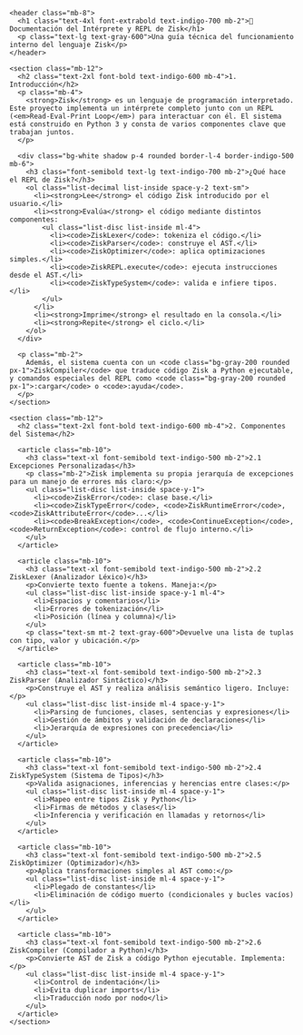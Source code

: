 <!DOCTYPE html>
<html lang="es">
<head>
  <meta charset="UTF-8">
  <meta name="viewport" content="width=device-width, initial-scale=1">
  <title>Documentación Zisk</title>
  <script src="https://cdn.tailwindcss.com"></script>
</head>
<body class="bg-gray-50 text-gray-800 leading-relaxed">

  <main class="max-w-4xl mx-auto p-6">
    
    <header class="mb-8">
      <h1 class="text-4xl font-extrabold text-indigo-700 mb-2">📘 Documentación del Intérprete y REPL de Zisk</h1>
      <p class="text-lg text-gray-600">Una guía técnica del funcionamiento interno del lenguaje Zisk</p>
    </header>

    <section class="mb-12">
      <h2 class="text-2xl font-bold text-indigo-600 mb-4">1. Introducción</h2>
      <p class="mb-4">
        <strong>Zisk</strong> es un lenguaje de programación interpretado. Este proyecto implementa un intérprete completo junto con un REPL (<em>Read-Eval-Print Loop</em>) para interactuar con él. El sistema está construido en Python 3 y consta de varios componentes clave que trabajan juntos.
      </p>

      <div class="bg-white shadow p-4 rounded border-l-4 border-indigo-500 mb-6">
        <h3 class="font-semibold text-lg text-indigo-700 mb-2">¿Qué hace el REPL de Zisk?</h3>
        <ol class="list-decimal list-inside space-y-2 text-sm">
          <li><strong>Lee</strong> el código Zisk introducido por el usuario.</li>
          <li><strong>Evalúa</strong> el código mediante distintos componentes:
            <ul class="list-disc list-inside ml-4">
              <li><code>ZiskLexer</code>: tokeniza el código.</li>
              <li><code>ZiskParser</code>: construye el AST.</li>
              <li><code>ZiskOptimizer</code>: aplica optimizaciones simples.</li>
              <li><code>ZiskREPL.execute</code>: ejecuta instrucciones desde el AST.</li>
              <li><code>ZiskTypeSystem</code>: valida e infiere tipos.</li>
            </ul>
          </li>
          <li><strong>Imprime</strong> el resultado en la consola.</li>
          <li><strong>Repite</strong> el ciclo.</li>
        </ol>
      </div>

      <p class="mb-2">
        Además, el sistema cuenta con un <code class="bg-gray-200 rounded px-1">ZiskCompiler</code> que traduce código Zisk a Python ejecutable, y comandos especiales del REPL como <code class="bg-gray-200 rounded px-1">:cargar</code> o <code>:ayuda</code>.
      </p>
    </section>

    <section class="mb-12">
      <h2 class="text-2xl font-bold text-indigo-600 mb-4">2. Componentes del Sistema</h2>

      <article class="mb-10">
        <h3 class="text-xl font-semibold text-indigo-500 mb-2">2.1 Excepciones Personalizadas</h3>
        <p class="mb-2">Zisk implementa su propia jerarquía de excepciones para un manejo de errores más claro:</p>
        <ul class="list-disc list-inside space-y-1">
          <li><code>ZiskError</code>: clase base.</li>
          <li><code>ZiskTypeError</code>, <code>ZiskRuntimeError</code>, <code>ZiskAttributeError</code>...</li>
          <li><code>BreakException</code>, <code>ContinueException</code>, <code>ReturnException</code>: control de flujo interno.</li>
        </ul>
      </article>

      <article class="mb-10">
        <h3 class="text-xl font-semibold text-indigo-500 mb-2">2.2 ZiskLexer (Analizador Léxico)</h3>
        <p>Convierte texto fuente a tokens. Maneja:</p>
        <ul class="list-disc list-inside space-y-1 ml-4">
          <li>Espacios y comentarios</li>
          <li>Errores de tokenización</li>
          <li>Posición (línea y columna)</li>
        </ul>
        <p class="text-sm mt-2 text-gray-600">Devuelve una lista de tuplas con tipo, valor y ubicación.</p>
      </article>

      <article class="mb-10">
        <h3 class="text-xl font-semibold text-indigo-500 mb-2">2.3 ZiskParser (Analizador Sintáctico)</h3>
        <p>Construye el AST y realiza análisis semántico ligero. Incluye:</p>
        <ul class="list-disc list-inside ml-4 space-y-1">
          <li>Parsing de funciones, clases, sentencias y expresiones</li>
          <li>Gestión de ámbitos y validación de declaraciones</li>
          <li>Jerarquía de expresiones con precedencia</li>
        </ul>
      </article>

      <article class="mb-10">
        <h3 class="text-xl font-semibold text-indigo-500 mb-2">2.4 ZiskTypeSystem (Sistema de Tipos)</h3>
        <p>Valida asignaciones, inferencias y herencias entre clases:</p>
        <ul class="list-disc list-inside ml-4 space-y-1">
          <li>Mapeo entre tipos Zisk y Python</li>
          <li>Firmas de métodos y clases</li>
          <li>Inferencia y verificación en llamadas y retornos</li>
        </ul>
      </article>

      <article class="mb-10">
        <h3 class="text-xl font-semibold text-indigo-500 mb-2">2.5 ZiskOptimizer (Optimizador)</h3>
        <p>Aplica transformaciones simples al AST como:</p>
        <ul class="list-disc list-inside ml-4 space-y-1">
          <li>Plegado de constantes</li>
          <li>Eliminación de código muerto (condicionales y bucles vacíos)</li>
        </ul>
      </article>

      <article class="mb-10">
        <h3 class="text-xl font-semibold text-indigo-500 mb-2">2.6 ZiskCompiler (Compilador a Python)</h3>
        <p>Convierte AST de Zisk a código Python ejecutable. Implementa:</p>
        <ul class="list-disc list-inside ml-4 space-y-1">
          <li>Control de indentación</li>
          <li>Evita duplicar imports</li>
          <li>Traducción nodo por nodo</li>
        </ul>
      </article>
    </section>

  </main>
</body>
</html>
